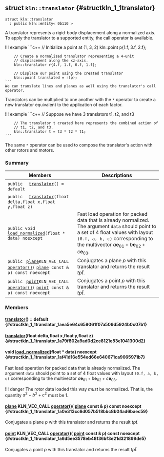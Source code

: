 ## struct `kln::translator` {#structkln_1_1translator}

```
struct kln::translator
  : public kln::entity< 0b110 >
```  

A translator represents a rigid-body displacement along a normalized axis. To apply the translator to a supported entity, the call operator is available.

!!! example 
    ```c++
        // Initialize a point at (1, 3, 2)
        kln::point p{1.f, 3.f, 2.f};
    
        // Create a normalized translator representing a 4-unit
        // displacement along the xz-axis.
        kln::translator r{4.f, 1.f, 0.f, 1.f};
    
        // Displace our point using the created translator
        kln::point translated = r(p);
    ```
    We can translate lines and planes as well using the translator's call
    operator.
    

Translators can be multiplied to one another with the `*`  operator to create a new translator equivalent to the application of each factor.

!!! example 
    ```c++
        // Suppose we have 3 translators t1, t2, and t3
    
        // The translator t created here represents the combined action of
        // t1, t2, and t3.
        kln::translator t = t3 * t2 * t1;
    ```
    

The same `*`  operator can be used to compose the translator's action with other rotors and motors.

### Summary

 Members                        | Descriptions                                
--------------------------------|---------------------------------------------
`public  ` [`translator`](#structkln_1_1translator_1aea5e64c659061f07a509d5924b0c07b1)`() = default`  | 
`public  ` [`translator`](#structkln_1_1translator_1a79f802a9ad0d2ce8121e53e1041300d2)`(float delta,float x,float y,float z)`  | 
`public void ` [`load_normalized`](#structkln_1_1translator_1af41d16e554ed66e640671ca9065971b7)`(float * data) noexcept`  | Fast load operation for packed data that is already normalized. The argument `data`  should point to a set of 4 float values with layout `(0.f, a, b, c)`  corresponding to the multivector $a\mathbf{e}_{01} + b\mathbf{e}_{02} + c\mathbf{e}_{03}$.
`public ` [`plane`](/Klein/api/kln::plane#structkln_1_1plane)` KLN_VEC_CALL ` [`operator()`](#structkln_1_1translator_1a0e313cc6d057b518bbc8b04ad6baec59)`(` [`plane`](/Klein/api/kln::plane#structkln_1_1plane)` const & p) const noexcept`  | Conjugates a plane $p$ with this translator and returns the result $tp\widetilde{t}$.
`public ` [`point`](/Klein/api/kln::point#structkln_1_1point)` KLN_VEC_CALL ` [`operator()`](#structkln_1_1translator_1a6d5ee3578eb48f36bf3e21d321899de5)`(` [`point`](/Klein/api/kln::point#structkln_1_1point)` const & p) const noexcept`  | Conjugates a point $p$ with this translator and returns the result $tp\widetilde{t}$.

### Members

####   [translator](#structkln_1_1translator_1aea5e64c659061f07a509d5924b0c07b1)() = default  {#structkln_1_1translator_1aea5e64c659061f07a509d5924b0c07b1}

####   [translator](#structkln_1_1translator_1a79f802a9ad0d2ce8121e53e1041300d2)(float delta,float x,float y,float z)  {#structkln_1_1translator_1a79f802a9ad0d2ce8121e53e1041300d2}

#### void  [load_normalized](#structkln_1_1translator_1af41d16e554ed66e640671ca9065971b7)(float * data) noexcept  {#structkln_1_1translator_1af41d16e554ed66e640671ca9065971b7}

Fast load operation for packed data that is already normalized. The argument `data`  should point to a set of 4 float values with layout `(0.f, a, b, c)`  corresponding to the multivector $a\mathbf{e}_{01} + b\mathbf{e}_{02} + c\mathbf{e}_{03}$.

!!! danger 
    The rotor data loaded this way *must* be normalized. That is, the
    quantity $a^2 + b^2 + c^2$ must be 1.

####  [plane](/Klein/api/kln::plane#structkln_1_1plane) KLN_VEC_CALL  [operator()](#structkln_1_1translator_1a0e313cc6d057b518bbc8b04ad6baec59)( [plane](/Klein/api/kln::plane#structkln_1_1plane) const & p) const noexcept  {#structkln_1_1translator_1a0e313cc6d057b518bbc8b04ad6baec59}

Conjugates a plane $p$ with this translator and returns the result $tp\widetilde{t}$.

####  [point](/Klein/api/kln::point#structkln_1_1point) KLN_VEC_CALL  [operator()](#structkln_1_1translator_1a6d5ee3578eb48f36bf3e21d321899de5)( [point](/Klein/api/kln::point#structkln_1_1point) const & p) const noexcept  {#structkln_1_1translator_1a6d5ee3578eb48f36bf3e21d321899de5}

Conjugates a point $p$ with this translator and returns the result $tp\widetilde{t}$.

